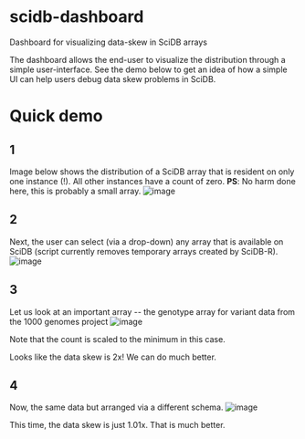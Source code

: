 # scidb-dashboard
Dashboard for visualizing data-skew in SciDB arrays

The dashboard allows the end-user to visualize the distribution through a simple user-interface. See the demo below to get an idea of how a simple UI can help users debug data skew problems in SciDB. 

# Quick demo

## 1

Image below shows the distribution of a SciDB array that is resident on only one instance (!). All other instances have a count of zero. 
**PS**: No harm done here, this is probably a small array.
![image](https://cloud.githubusercontent.com/assets/13973052/20936342/4732fb0e-bbb0-11e6-8e83-4e2cbc590dec.png)

## 2

Next, the user can select (via a drop-down) any array that is available on SciDB (script currently removes temporary arrays created by SciDB-R). 
![image](https://cloud.githubusercontent.com/assets/13973052/20936350/4e64bae8-bbb0-11e6-867c-e6e611d257bb.png)

## 3

Let us look at an important array -- the genotype array for variant data from the 1000 genomes project
![image](https://cloud.githubusercontent.com/assets/13973052/20936359/535c566e-bbb0-11e6-94c7-9f7f503ee3ae.png)

Note that the count is scaled to the minimum in this case. 

Looks like the data skew is 2x! We can do much better.

## 4

Now, the same data but arranged via a different schema. 
![image](https://cloud.githubusercontent.com/assets/13973052/20936601/2fd295a4-bbb1-11e6-8ead-501cf6bb4a22.png)

This time, the data skew is just 1.01x. That is much better. 




